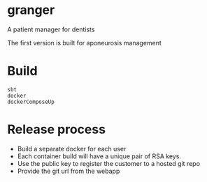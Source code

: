 # granger
A patient manager for dentists

The first version is built for aponeurosis management

# Build
```
sbt
docker
dockerComposeUp
```

# Release process

- Build a separate docker for each user
- Each container build will have a unique pair of RSA keys.
- Use the public key to register the customer to a hosted git repo
- Provide the git url from the webapp